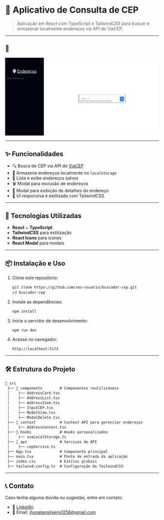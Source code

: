 # 📌 Aplicativo de Consulta de CEP

> Aplicação em React com TypeScript e TailwindCSS para buscar e armazenar  localmente endereços via API do ViaCEP.

---

## 📸

![image](https://raw.githubusercontent.com/Jh0wjso/buscador-cep/refs/heads/main/public/print.png)

---

## ✨ Funcionalidades
- 🔍 Busca de CEP via API do [ViaCEP](https://viacep.com.br/)
- 📌 Armazena endereços localmente no `localStorage`
- 📜 Lista e exibe endereços salvos
- 🗑️ Modal para exclusão de endereços
- 📄 Modal para exibição de detalhes do endereço
- 🎨 UI responsiva e estilizada com TailwindCSS

---

## 🚀 Tecnologias Utilizadas
- **React** + **TypeScript**
- **TailwindCSS** para estilização
- **React Icons** para ícones
- **React Modal** para modais

---

## 📦 Instalação e Uso

1. Clone este repositório:
   ```bash
   git clone https://github.com/seu-usuario/buscador-cep.git
   cd buscador-cep
   ```

2. Instale as dependências:
   ```bash
   npm install
   ```

3. Inicie o servidor de desenvolvimento:
   ```bash
   npm run dev
   ```

4. Acesse no navegador:
   ```
   http://localhost:5173
   ```

---

## 🛠 Estrutura do Projeto

```
📂 src
 ├── 📂 components        # Componentes reutilizáveis
 │    ├── AddressCard.tsx
 │    ├── AddressList.tsx
 │    ├── AddressItem.tsx
 │    ├── InputCEP.tsx
 │    ├── ModalView.tsx
 │    ├── ModalDelete.tsx
 ├── 📂 context           # Context API para gerenciar endereços
 │    ├── AddressContext.tsx
 ├── 📂 hooks             # Hooks personalizados
 │    ├── useLocalStorage.ts
 ├── 📂 api               # Serviços de API
 │    ├── cepService.ts
 ├── App.tsx             # Componente principal
 ├── main.tsx            # Ponto de entrada da aplicação
 ├── index.css           # Estilos globais
 ├── tailwind.config.ts  # Configuração do TailwindCSS
```

---

## 📞 Contato
Caso tenha alguma dúvida ou sugestão, entre em contato:
- 🔗 [LinkedIn](https://www.linkedin.com/in/jhonatansilverio/)
- 📧 Email: jhonatansilverio1258@gmail.com

